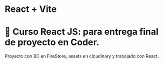# React + Vite

# 🚀 Curso React JS: para entrega final de proyecto en Coder.

Proyecto con BD en FireStore, assets en cloudinary y trabajado con React.
